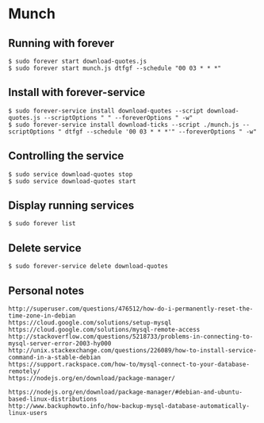 # Munch


## Running with **forever**

	$ sudo forever start download-quotes.js
	$ sudo forever start munch.js dtfgf --schedule "00 03 * * *"


## Install with **forever-service**

	$ sudo forever-service install download-quotes --script download-quotes.js --scriptOptions " " --foreverOptions " -w"
	$ sudo forever-service install download-ticks --script ./munch.js --scriptOptions " dtfgf --schedule '00 03 * * *'" --foreverOptions " -w"

## Controlling the service

	$ sudo service download-quotes stop
	$ sudo service download-quotes start

## Display running services
	$ sudo forever list

## Delete service
	$ sudo forever-service delete download-quotes

## Personal notes
	http://superuser.com/questions/476512/how-do-i-permanently-reset-the-time-zone-in-debian
	https://cloud.google.com/solutions/setup-mysql
	https://cloud.google.com/solutions/mysql-remote-access
	http://stackoverflow.com/questions/5218733/problems-in-connecting-to-mysql-server-error-2003-hy000
	http://unix.stackexchange.com/questions/226089/how-to-install-service-command-in-a-stable-debian
	https://support.rackspace.com/how-to/mysql-connect-to-your-database-remotely/
	https://nodejs.org/en/download/package-manager/

	https://nodejs.org/en/download/package-manager/#debian-and-ubuntu-based-linux-distributions
	http://www.backuphowto.info/how-backup-mysql-database-automatically-linux-users
